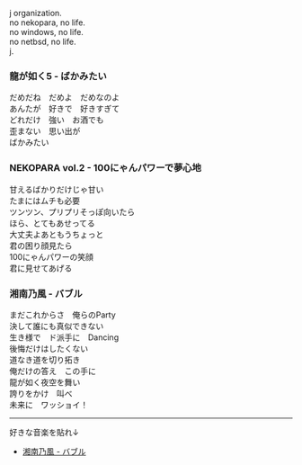j organization.  
no nekopara, no life.  
no windows, no life.  
no netbsd, no life.  
j.

### 龍が如く5 - ばかみたい
だめだね　だめよ　だめなのよ  
あんたが　好きで　好きすぎて  
どれだけ　強い　お酒でも  
歪まない　思い出が  
ばかみたい

### NEKOPARA vol.2 - 100にゃんパワーで夢心地
甘えるばかりだけじゃ甘い  
たまにはムチも必要  
ツンツン、プリプリそっぽ向いたら  
ほら、とてもあせってる  
大丈夫よあともうちょっと  
君の困り顔見たら  
100にゃんパワーの笑顔  
君に見せてあげる   

### 湘南乃風 - バブル
まだこれからさ　俺らのParty  
決して誰にも真似できない  
生き様で　ド派手に　Dancing  
後悔だけはしたくない  
道なき道を切り拓き  
俺だけの答え　この手に  
龍が如く夜空を舞い  
誇りをかけ　叫べ  
未来に　ワッショイ！  

---

好きな音楽を貼れ↓  
- [湘南乃風 - バブル](https://www.youtube.com/watch?v=wcjvmvTv88U)
